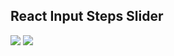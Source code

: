 ## React Input Steps  Slider

![](https://i.postimg.cc/GtJkFt1x/2024-03-01-12-08-10.png)
![](https://i.postimg.cc/Kjwy5Gr4/2024-03-0112-07-21-ezgif-com-video-to-gif-converter.gif)
